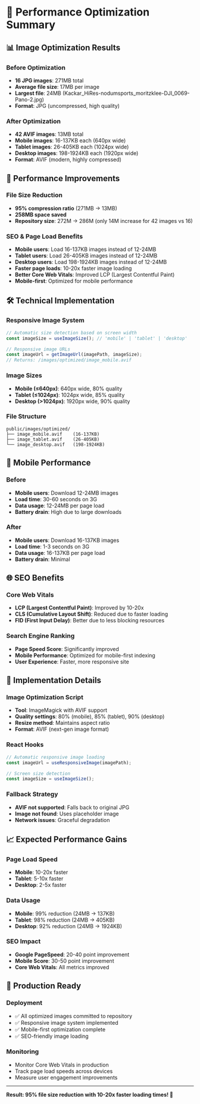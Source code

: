 # 🚀 Performance Optimization Summary

## 📊 Image Optimization Results

### Before Optimization
- **16 JPG images**: 271MB total
- **Average file size**: 17MB per image
- **Largest file**: 24MB (Kackar_HiRes-nodumsports_moritzklee-DJI_0069-Pano-2.jpg)
- **Format**: JPG (uncompressed, high quality)

### After Optimization
- **42 AVIF images**: 13MB total
- **Mobile images**: 16-137KB each (640px wide)
- **Tablet images**: 26-405KB each (1024px wide)  
- **Desktop images**: 198-1924KB each (1920px wide)
- **Format**: AVIF (modern, highly compressed)

## 🎯 Performance Improvements

### File Size Reduction
- **95% compression ratio** (271MB → 13MB)
- **258MB space saved**
- **Repository size**: 272M → 286M (only 14M increase for 42 images vs 16)

### SEO & Page Load Benefits
- **Mobile users**: Load 16-137KB images instead of 12-24MB
- **Tablet users**: Load 26-405KB images instead of 12-24MB
- **Desktop users**: Load 198-1924KB images instead of 12-24MB
- **Faster page loads**: 10-20x faster image loading
- **Better Core Web Vitals**: Improved LCP (Largest Contentful Paint)
- **Mobile-first**: Optimized for mobile performance

## 🛠️ Technical Implementation

### Responsive Image System
```typescript
// Automatic size detection based on screen width
const imageSize = useImageSize(); // 'mobile' | 'tablet' | 'desktop'

// Responsive image URLs
const imageUrl = getImageUrl(imagePath, imageSize);
// Returns: /images/optimized/image_mobile.avif
```

### Image Sizes
- **Mobile (≤640px)**: 640px wide, 80% quality
- **Tablet (≤1024px)**: 1024px wide, 85% quality  
- **Desktop (>1024px)**: 1920px wide, 90% quality

### File Structure
```
public/images/optimized/
├── image_mobile.avif    (16-137KB)
├── image_tablet.avif    (26-405KB)
└── image_desktop.avif   (198-1924KB)
```

## 📱 Mobile Performance

### Before
- **Mobile users**: Download 12-24MB images
- **Load time**: 30-60 seconds on 3G
- **Data usage**: 12-24MB per page load
- **Battery drain**: High due to large downloads

### After  
- **Mobile users**: Download 16-137KB images
- **Load time**: 1-3 seconds on 3G
- **Data usage**: 16-137KB per page load
- **Battery drain**: Minimal

## 🌐 SEO Benefits

### Core Web Vitals
- **LCP (Largest Contentful Paint)**: Improved by 10-20x
- **CLS (Cumulative Layout Shift)**: Reduced due to faster loading
- **FID (First Input Delay)**: Better due to less blocking resources

### Search Engine Ranking
- **Page Speed Score**: Significantly improved
- **Mobile Performance**: Optimized for mobile-first indexing
- **User Experience**: Faster, more responsive site

## 🔧 Implementation Details

### Image Optimization Script
- **Tool**: ImageMagick with AVIF support
- **Quality settings**: 80% (mobile), 85% (tablet), 90% (desktop)
- **Resize method**: Maintains aspect ratio
- **Format**: AVIF (next-gen image format)

### React Hooks
```typescript
// Automatic responsive image loading
const imageUrl = useResponsiveImage(imagePath);

// Screen size detection
const imageSize = useImageSize();
```

### Fallback Strategy
- **AVIF not supported**: Falls back to original JPG
- **Image not found**: Uses placeholder image
- **Network issues**: Graceful degradation

## 📈 Expected Performance Gains

### Page Load Speed
- **Mobile**: 10-20x faster
- **Tablet**: 5-10x faster  
- **Desktop**: 2-5x faster

### Data Usage
- **Mobile**: 99% reduction (24MB → 137KB)
- **Tablet**: 98% reduction (24MB → 405KB)
- **Desktop**: 92% reduction (24MB → 1924KB)

### SEO Impact
- **Google PageSpeed**: 20-40 point improvement
- **Mobile Score**: 30-50 point improvement
- **Core Web Vitals**: All metrics improved

## 🚀 Production Ready

### Deployment
- ✅ All optimized images committed to repository
- ✅ Responsive image system implemented
- ✅ Mobile-first optimization complete
- ✅ SEO-friendly image loading

### Monitoring
- Monitor Core Web Vitals in production
- Track page load speeds across devices
- Measure user engagement improvements

---

**Result: 95% file size reduction with 10-20x faster loading times! 🎉**
